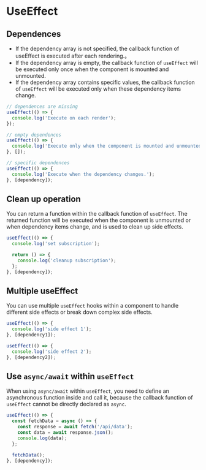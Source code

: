 # UseEffect

## Dependences

- If the dependency array is not specified, the callback function of useEffect is executed after each rendering.。
- If the dependency array is empty, the callback function of `useEffect` will be executed only once when the component is mounted and unmounted.
- If the dependency array contains specific values, the callback function of `useEffect` will be executed only when these dependency items change.

```js
// dependences are missing
useEffect(() => {
  console.log('Execute on each render');
});

// empty dependences
useEffect(() => {
  console.log('Execute only when the component is mounted and unmounted.');
}, []);

// specific dependences
useEffect(() => {
  console.log('Execute when the dependency changes.');
}, [dependency]);
```

## Clean up operation

You can return a function within the callback function of `useEffect`. The returned function will be executed when the component is unmounted or when dependency items change, and is used to clean up side effects.

```js
useEffect(() => {
  console.log('set subscription');

  return () => {
    console.log('cleanup subscription');
  };
}, [dependency]);
```

## Multiple useEffect

You can use multiple `useEffect` hooks within a component to handle different side effects or break down complex side effects.

```js
useEffect(() => {
  console.log('side effect 1');
}, [dependency1]);

useEffect(() => {
  console.log('side effect 2');
}, [dependency2]);
```

## Use `async/await` within  `useEffect` 

When using `async/await` within `useEffect`, you need to define an asynchronous function inside and call it, because the callback function of `useEffect` cannot be directly declared as `async`.

```js
useEffect(() => {
  const fetchData = async () => {
    const response = await fetch('/api/data');
    const data = await response.json();
    console.log(data);
  };

  fetchData();
}, [dependency]);
```

